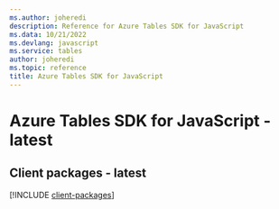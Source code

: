 ```yaml
---
ms.author: joheredi
description: Reference for Azure Tables SDK for JavaScript
ms.data: 10/21/2022
ms.devlang: javascript
ms.service: tables
author: joheredi
ms.topic: reference
title: Azure Tables SDK for JavaScript
---
```

# Azure Tables SDK for JavaScript - latest

## Client packages - latest
[!INCLUDE [client-packages](tables-client-index.md)]